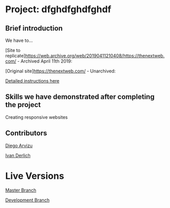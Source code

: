 # Project: dfghdfghdfghdf

## Brief introduction

We have to...

[Site to replicate]https://web.archive.org/web/20190411210408/https://thenextweb.com/ - Archived April 11th 2019:

[Original site]https://thenextweb.com/ - Unarchived:

[Detailed instructions here](https://www.theodinproject.com/courses/html5-and-css3/lessons/building-with-responsive-design)

## Skills we have demonstrated after completing the project

Creating responsive websites

## Contributors

[Diego Arvizu](https://github.com/diegoarvz4)

[Ivan Derlich](https://github.com/IvanDerlich)

# Live Versions

[Master Branch](https://ivanderlich.github.io/TheNextWeb/)

[Development Branch]()



